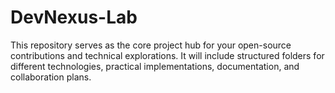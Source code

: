 # DevNexus-Lab
This repository serves as the core project hub for your open-source contributions and technical explorations. It will include structured folders for different technologies, practical implementations, documentation, and collaboration plans.
